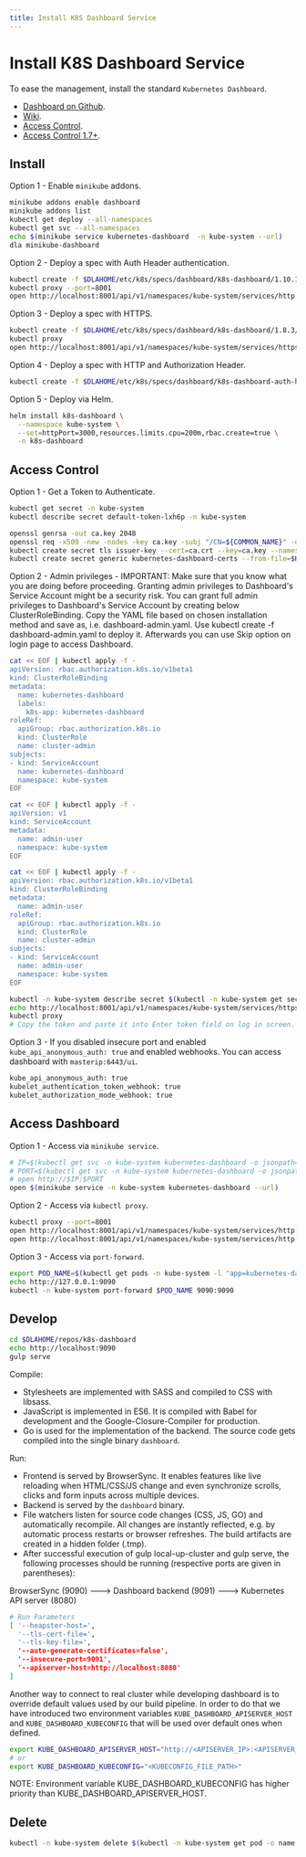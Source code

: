 ```yaml
---
title: Install K8S Dashboard Service
---
```


# Install K8S Dashboard Service

To ease the management, install the standard `Kubernetes Dashboard`.

+ [Dashboard on Github](https://github.com/kubernetes/dashboard).
+ [Wiki](https://github.com/kubernetes/dashboard/wiki).
+ [Access Control](https://github.com/kubernetes/dashboard/wiki/Access-control).
+ [Access Control 1.7+](https://github.com/kubernetes/dashboard/wiki/Accessing-Dashboard---1.7.X-and-above).

## Install

Option 1 - Enable `minikube` addons.

```bash
minikube addons enable dashboard
minikube addons list
kubectl get deploy --all-namespaces
kubectl get svc --all-namespaces
echo $(minikube service kubernetes-dashboard  -n kube-system --url)
dla minikube-dashboard
```

Option 2 - Deploy a spec with Auth Header authentication.

```bash
kubectl create -f $DLAHOME/etc/k8s/specs/dashboard/k8s-dashboard/1.10.1/recommended/kubernetes-dashboard.yaml
kubectl proxy --port=8001
open http://localhost:8001/api/v1/namespaces/kube-system/services/http:kubernetes-dashboard:/proxy/#!/login
```

Option 3 - Deploy a spec with HTTPS.

```bash
kubectl create -f $DLAHOME/etc/k8s/specs/dashboard/k8s-dashboard/1.8.3/_dla/k8s-dashboard-ssl.yaml
kubectl proxy
open http://localhost:8001/api/v1/namespaces/kube-system/services/https:kubernetes-dashboard:/proxy/#!/login
```

Option 4 - Deploy a spec with HTTP and Authorization Header.

```bash
kubectl create -f $DLAHOME/etc/k8s/specs/dashboard/k8s-dashboard-auth-header.yaml
```

Option 5 - Deploy via Helm.

```bash
helm install k8s-dashboard \
  --namespace kube-system \
  --set=httpPort=3000,resources.limits.cpu=200m,rbac.create=true \
  -n k8s-dashboard
```

## Access Control

Option 1 - Get a Token to Authenticate.

```bash
kubectl get secret -n kube-system
kubectl describe secret default-token-lxh6p -n kube-system
```

```bash
openssl genrsa -out ca.key 2048
openssl req -x509 -new -nodes -key ca.key -subj "/CN=${COMMON_NAME}" -days 3650 -out ca.crt
kubectl create secret tls issuer-key --cert=ca.crt --key=ca.key --namespace default
kubectl create secret generic kubernetes-dashboard-certs --from-file=$HOME/certs -n kube-system
```

Option 2 - Admin privileges - IMPORTANT: Make sure that you know what you are doing before proceeding. Granting admin privileges to Dashboard's Service Account might be a security risk. You can grant full admin privileges to Dashboard's Service Account by creating below ClusterRoleBinding. Copy the YAML file based on chosen installation method and save as, i.e. dashboard-admin.yaml. Use kubectl create -f dashboard-admin.yaml to deploy it. Afterwards you can use Skip option on login page to access Dashboard.

```bash
cat << EOF | kubectl apply -f -
apiVersion: rbac.authorization.k8s.io/v1beta1
kind: ClusterRoleBinding
metadata:
  name: kubernetes-dashboard
  labels:
    k8s-app: kubernetes-dashboard
roleRef:
  apiGroup: rbac.authorization.k8s.io
  kind: ClusterRole
  name: cluster-admin
subjects:
- kind: ServiceAccount
  name: kubernetes-dashboard
  namespace: kube-system
EOF
```

```bash
cat << EOF | kubectl apply -f -
apiVersion: v1
kind: ServiceAccount
metadata:
  name: admin-user
  namespace: kube-system
EOF
```

```bash
cat << EOF | kubectl apply -f -
apiVersion: rbac.authorization.k8s.io/v1beta1
kind: ClusterRoleBinding
metadata:
  name: admin-user
roleRef:
  apiGroup: rbac.authorization.k8s.io
  kind: ClusterRole
  name: cluster-admin
subjects:
- kind: ServiceAccount
  name: admin-user
  namespace: kube-system
EOF
```

<!--

```bash
kubectl create clusterrolebinding add-on-cluster-admin \
  --clusterrole=cluster-admin \
  --serviceaccount=kube-system:default
```

-->

```bash
kubectl -n kube-system describe secret $(kubectl -n kube-system get secret | grep admin-user | awk '{print $1}')
echo http://localhost:8001/api/v1/namespaces/kube-system/services/https:kubernetes-dashboard:/proxy/.
kubectl proxy
# Copy the token and paste it into Enter token field on log in screen. 
```

Option 3 - If you disabled insecure port and enabled `kube_api_anonymous_auth: true` and enabled webhooks. You can access dashboard with `masterip:6443/ui`.

```bash
kube_api_anonymous_auth: true
kubelet_authentication_token_webhook: true
kubelet_authorization_mode_webhook: true
```

## Access Dashboard

Option 1 - Access via `minikube service`.

```bash
# IP=$(kubectl get svc -n kube-system kubernetes-dashboard -o jsonpath="{.spec.clusterIP}") # How to get the correct IP address?
# PORT=$(kubectl get svc -n kube-system kubernetes-dashboard -o jsonpath="{.spec.ports[0]['nodePort']}")
# open http://$IP:$PORT
open $(minikube service -n kube-system kubernetes-dashboard --url)
```

Option 2 - Access via `kubectl proxy`.

```bash
kubectl proxy --port=8001
open http://localhost:8001/api/v1/namespaces/kube-system/services/http:kubernetes-dashboard:/proxy/#!/login
open http://localhost:8001/api/v1/namespaces/kube-system/services/http:kubernetes-dashboard:/proxy/#!/overview?namespace=default
```

Option 3 - Access via `port-forward`.

```bash
export POD_NAME=$(kubectl get pods -n kube-system -l "app=kubernetes-dashboard,release=k8s-dashboard" -o jsonpath="{.items[0].metadata.name}")
echo http://127.0.0.1:9090
kubectl -n kube-system port-forward $POD_NAME 9090:9090
```

## Develop

```bash
cd $DLAHOME/repos/k8s-dashboard
echo http://localhost:9090
gulp serve
```

Compile:

+ Stylesheets are implemented with SASS and compiled to CSS with libsass.
+ JavaScript is implemented in ES6. It is compiled with Babel for development and the Google-Closure-Compiler for production.
+ Go is used for the implementation of the backend. The source code gets compiled into the single binary `dashboard`.

Run:

+ Frontend is served by BrowserSync. It enables features like live reloading when HTML/CSS/JS change and even synchronize scrolls, clicks and form inputs across multiple devices.
+ Backend is served by the `dashboard` binary.
+ File watchers listen for source code changes (CSS, JS, GO) and automatically recompile. All changes are instantly reflected, e.g. by automatic process restarts or browser refreshes. The build artifacts are created in a hidden folder (.tmp).
+ After successful execution of gulp local-up-cluster and gulp serve, the following processes should be running (respective ports are given in parentheses):

BrowserSync (9090) ---> Dashboard backend (9091) ---> Kubernetes API server (8080)

```bash
# Run Parameters
[ '--heapster-host=',
  '--tls-cert-file=',
  '--tls-key-file=',
  '--auto-generate-certificates=false',
  '--insecure-port=9091',
  '--apiserver-host=http://localhost:8080'
]
```

Another way to connect to real cluster while developing dashboard is to override default values used by our build pipeline. In order to do that we have introduced two environment variables `KUBE_DASHBOARD_APISERVER_HOST` and `KUBE_DASHBOARD_KUBECONFIG` that will be used over default ones when defined.

```bash
export KUBE_DASHBOARD_APISERVER_HOST="http://<APISERVER_IP>:<APISERVER_PORT>"
# or
export KUBE_DASHBOARD_KUBECONFIG="<KUBECONFIG_FILE_PATH>"
```

NOTE: Environment variable KUBE_DASHBOARD_KUBECONFIG has higher priority than KUBE_DASHBOARD_APISERVER_HOST.

## Delete

```bash
kubectl -n kube-system delete $(kubectl -n kube-system get pod -o name | grep dashboard)
```

<!--

## Deprecated

```bash
kubectl create serviceaccount --namespace default default
kubectl create clusterrolebinding default-cluster-rule --clusterrole=cluster-admin --serviceaccount=default:default
kubectl patch deploy --namespace default kubernetes-dashboard-kubernetes-dashboard -p '{"spec":{"template":{"spec":{"serviceAccount":"default"}}}}'
kubectl apply -f k8s/dashboard-ctl.yaml
kubectl apply -f k8s/dashboard-svc.yaml
kubectl apply -f k8s/dashboard-auth.yaml
kubectl describe rc kubernetes-dashboard --namespace=kube-system
```

```bash
# appname: "dla-nginx-dash", Container image: "nginx:stable-alpine" , Number of pods: 1, Service: none
# running pod in the name like "dla-nginx-dash-786442954-w20fj" -> Click on it and et its IP address (Node: IP: 10.192.3.3) and its node (Node: kube-node-2)
# point your browser to http://localhost
# you should also visit the "View logs" and check that you see some traffic.
# if you do not reach the nginx frontpage, login on the kube-master, and then run "curl http://10.192.3.3"
```

```bash
# Edit kubernetes-dashboard service.
kubectl -n kube-system edit service kubernetes-dashboard
# You should see yaml representation of the service. Change type: ClusterIP to type: NodePort and save file. If it's already changed go to next step.
# Please edit the object below. Lines beginning with a '#' will be ignored, and an empty file will abort the edit.
# If an error occurs while saving this file will be reopened with the relevant failures.
apiVersion: v1
...
  name: kubernetes-dashboard
  namespace: kube-system
  resourceVersion: "343478"
  selfLink: /api/v1/namespaces/kube-system/services/kubernetes-dashboard-head
  uid: 8e48f478-993d-11e7-87e0-901b0e532516
spec:
  clusterIP: 10.100.124.90
  externalTrafficPolicy: Cluster
  ports:
  - port: 443
    protocol: TCP
    targetPort: 8443
  selector:
    k8s-app: kubernetes-dashboard
  sessionAffinity: None
  type: ClusterIP
status:
  loadBalancer: {}
# Next we need to check port on which Dashboard was exposed.
kubectl -n kube-system get service kubernetes-dashboard
# NAME                   CLUSTER-IP       EXTERNAL-IP   PORT(S)        AGE
# kubernetes-dashboard   10.100.124.90   <nodes>       443:31707/TCP   21h
# Dashboard has been exposed on port 31707 (HTTPS). Now you can access it from your browser at: https://<master-ip>:31707.
# master-ip can be found by executing kubectl cluster-info.
# Usually it is either 127.0.0.1 or IP of your machine, assuming that your cluster is running directly on the machine, on which these commands are executed.
# In case you are trying to expose Dashboard using NodePort on a multi-node cluster, then you have to find out IP of the node on which Dashboard is running to access it.
# Instead of accessing https://<master-ip>:<nodePort> you should access https://<node-ip>:<nodePort>.
```

-->
